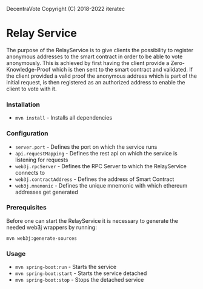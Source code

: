DecentraVote
Copyright (C) 2018-2022 iteratec

# Relay Service
The purpose of the RelayService is to give clients the possibility to register anonymous addresses
to the smart contract in order to be able to vote anonymously. 
This is achieved by first having the client provide a Zero-Knowledge-Proof which is then sent
to the smart contract and validated. If the client provided a valid proof the anonymous address
which is part of the initial request, is then registered as an authorized address to enable the client
to vote with it.
### Installation
* ``mvn install`` - Installs all dependencies
### Configuration
* ``server.port`` - Defines the port on which the service runs
* ``api.requestMapping`` - Defines the rest api on which the service is listening for requests
* ``web3j.rpcServer`` - Defines the RPC Server to which the RelayService connects to
* ``web3j.contractAddress`` - Defines the address of Smart  Contract
* ``web3j.mnemonic`` - Defines the unique mnemonic with which ethereum addresses get generated
### Prerequisites
Before one can start the RelayService it is necessary to generate the needed web3j wrappers by running:
```
mvn web3j:generate-sources
```
### Usage
* ``mvn spring-boot:run`` - Starts the service
* ``mvn spring-boot:start`` - Starts the service detached
* ``mvn spring-boot:stop`` - Stops the detached service
